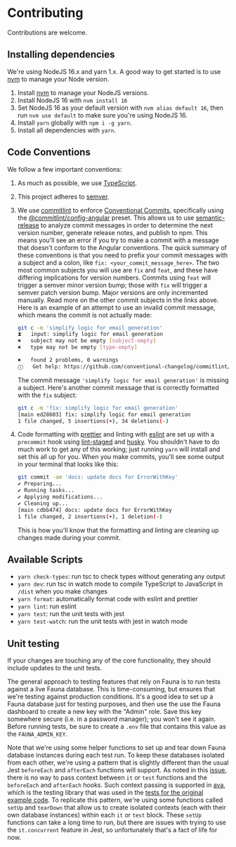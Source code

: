 # Contributing

Contributions are welcome.

## Installing dependencies

We're using NodeJS 16.x and yarn 1.x. A good way to get started is to use [nvm](https://github.com/nvm-sh/nvm) to manage your Node version.

1. Install [nvm](https://github.com/nvm-sh/nvm) to manage your NodeJS versions.
2. Install NodeJS 16 with `nvm install 16`
3. Set NodeJS 16 as your default version with `nvm alias default 16`, then run `nvm use default` to make sure you're using NodeJS 16.
4. Install `yarn` globally with `npm i -g yarn`.
5. Install all dependencies with `yarn`.

## Code Conventions

We follow a few important conventions:

1. As much as possible, we use [TypeScript](https://www.typescriptlang.org/).
2. This project adheres to [semver](https://semver.org/).
3. We use [commitlint](https://commitlint.js.org/#/) to enforce [Conventional Commits](https://www.conventionalcommits.org/en/v1.0.0/), specifically using the [@commitlint/config-angular](https://www.npmjs.com/package/@commitlint/config-angular) preset. This allows us to use [semantic-release](https://github.com/semantic-release/semantic-release) to analyze commit messages in order to determine the next version number, generate release notes, and publish to npm. This means you'll see an error if you try to make a commit with a message that doesn't conform to the Angular conventions. The quick summary of these conventions is that you need to prefix your commit messages with a subject and a colon, like `fix: <your_commit_message_here>`. The two most common subjects you will use are `fix` and `feat`, and these have differing implications for version numbers. Commits using `feat` will trigger a semver minor version bump; those with `fix` will trigger a semver patch version bump. Major versions are only incremented manually. Read more on the other commit subjects in the links above. Here is an example of an attempt to use an invalid commit message, which means the commit is not actually made:

    ```bash
    git c -m 'simplify logic for email generation'
    ⧗   input: simplify logic for email generation
    ✖   subject may not be empty [subject-empty]
    ✖   type may not be empty [type-empty]

    ✖   found 2 problems, 0 warnings
    ⓘ   Get help: https://github.com/conventional-changelog/commitlint/#what-is-commitlint

    ```

    The commit message `'simplify logic for email generation'` is missing a subject. Here's another commit message that is correctly formatted with the `fix` subject:

    ```bash
    git c -m 'fix: simplify logic for email generation'
    [main ed28603] fix: simplify logic for email generation
    1 file changed, 5 insertions(+), 34 deletions(-)
    ```

4. Code formatting with [prettier](https://prettier.io/) and linting with [eslint](https://eslint.org/) are set up with a `precommit` hook using [lint-staged](https://github.com/okonet/lint-staged) and [husky](https://typicode.github.io/husky/#/). You shouldn't have to do much work to get any of this working; just running `yarn` will install and set this all up for you. When you make commits, you'll see some output in your terminal that looks like this:

    ```bash
    git commit -am 'docs: update docs for ErrorWithKey'
    ✔ Preparing...
    ✔ Running tasks...
    ✔ Applying modifications...
    ✔ Cleaning up...
    [main cdbb474] docs: update docs for ErrorWithKey
    1 file changed, 2 insertions(+), 1 deletion(-)
    ```

    This is how you'll know that the formatting and linting are cleaning up changes made during your commit.

## Available Scripts

-   `yarn check-types`: run tsc to check types without generating any output
-   `yarn dev`: run tsc in watch mode to compile TypeScript to JavaScript in `/dist` when you make changes
-   `yarn format`: automatically format code with eslint and prettier
-   `yarn lint`: run eslint
-   `yarn test`: run the unit tests with jest
-   `yarn test-watch`: run the unit tests with jest in watch mode

## Unit testing

If your changes are touching any of the core functionality, they should include updates to the unit tests.

The general approach to testing features that rely on Fauna is to run tests against a live Fauna database. This is time-consuming, but ensures that we're testing against production conditions. It's a good idea to set up a Fauna database just for testing purposes, and then use the use the Fauna dashboard to create a new key with the "Admin" role. Save this key somewhere secure (i.e. in a password manager); you won't see it again. Before running tests, be sure to create a `.env` file that contains this value as the `FAUNA_ADMIN_KEY`.

Note that we're using some helper functions to set up and tear down Fauna database instances during each test run. To keep these databases isolated from each other, we're using a pattern that is slightly different than the usual Jest `beforeEach` and `afterEach` functions will support. As noted in this [issue](https://github.com/facebook/jest/issues/7823), there is no way to pass context between `it` or `test` functions and the `beforeEach` and `afterEach` hooks. Such context passing is supported in [ava](https://github.com/avajs/ava), which is the testing library that was used in the [tests for the original example code](https://github.com/fauna-labs/fauna-blueprints/tree/main/official/auth/refresh-tokens-advanced/tests). To replicate this pattern, we're using some functions called `setUp` and `tearDown` that allow us to create isolated contexts (each with their own database instances) within each `it` or `test` block. These `setUp` functions can take a long time to run, but there are issues with trying to use the `it.concurrent` feature in Jest, so unfortunately that's a fact of life for now.
